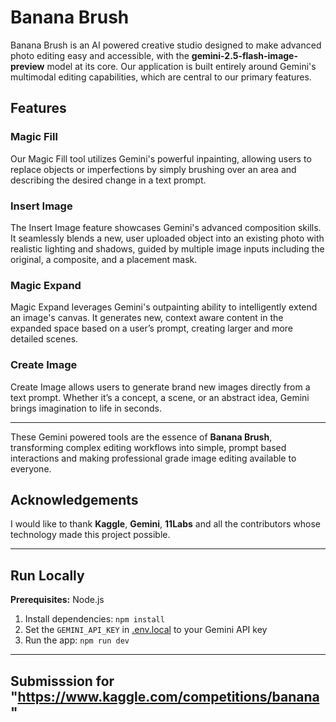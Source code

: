 #  Banana Brush

Banana Brush is an AI powered creative studio designed to make advanced photo editing easy and accessible, with the **gemini-2.5-flash-image-preview** model at its core. Our application is built entirely around Gemini's multimodal editing capabilities, which are central to our primary features.  

##  Features

###  Magic Fill  
Our Magic Fill tool utilizes Gemini's powerful inpainting, allowing users to replace objects or imperfections by simply brushing over an area and describing the desired change in a text prompt.  

###  Insert Image  
The Insert Image feature showcases Gemini's advanced composition skills. It seamlessly blends a new, user uploaded object into an existing photo with realistic lighting and shadows, guided by multiple image inputs including the original, a composite, and a placement mask.  

###  Magic Expand  
Magic Expand leverages Gemini's outpainting ability to intelligently extend an image's canvas. It generates new, context aware content in the expanded space based on a user’s prompt, creating larger and more detailed scenes.  

###  Create Image  
Create Image allows users to generate brand new images directly from a text prompt. Whether it’s a concept, a scene, or an abstract idea, Gemini brings imagination to life in seconds.  

---

These Gemini powered tools are the essence of **Banana Brush**, transforming complex editing workflows into simple, prompt based interactions and making professional grade image editing available to everyone.  

##  Acknowledgements
I would like to thank **Kaggle**, **Gemini**, **11Labs** and all the contributors whose technology made this project possible.

---

## Run Locally

**Prerequisites:**  Node.js


1. Install dependencies:
   `npm install`
2. Set the `GEMINI_API_KEY` in [.env.local](.env.local) to your Gemini API key
3. Run the app:
   `npm run dev`

---

## **Submisssion for "https://www.kaggle.com/competitions/banana"**
